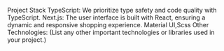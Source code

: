 Project Stack
TypeScript: We prioritize type safety and code quality with TypeScript.
Next.js: The user interface is built with React, ensuring a dynamic and responsive shopping experience.
Material UI,Scss
Other Technologies: (List any other important technologies or libraries used in your project.)

